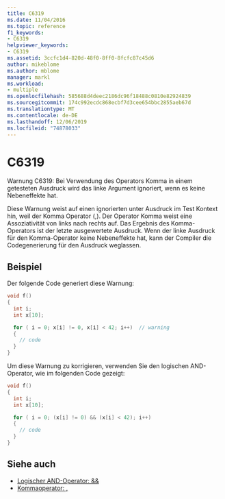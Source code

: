 ```yaml
---
title: C6319
ms.date: 11/04/2016
ms.topic: reference
f1_keywords:
- C6319
helpviewer_keywords:
- C6319
ms.assetid: 3ccfc1d4-820d-48f0-8ff0-8fcfc87c45d6
author: mikeblome
ms.author: mblome
manager: markl
ms.workload:
- multiple
ms.openlocfilehash: 585688d4deec2186dc96f18488c0810e82924839
ms.sourcegitcommit: 174c992ecdc868ecbf7d3cee654bbc2855aeb67d
ms.translationtype: MT
ms.contentlocale: de-DE
ms.lasthandoff: 12/06/2019
ms.locfileid: "74878033"
---
```

# <a name="c6319"></a>C6319
Warnung C6319: Bei Verwendung des Operators Komma in einem getesteten Ausdruck wird das linke Argument ignoriert, wenn es keine Nebeneffekte hat.

 Diese Warnung weist auf einen ignorierten unter Ausdruck im Test Kontext hin, weil der Komma Operator (,). Der Operator Komma weist eine Assoziativität von links nach rechts auf. Das Ergebnis des Komma-Operators ist der letzte ausgewertete Ausdruck. Wenn der linke Ausdruck für den Komma-Operator keine Nebeneffekte hat, kann der Compiler die Codegenerierung für den Ausdruck weglassen.

## <a name="example"></a>Beispiel
 Der folgende Code generiert diese Warnung:

```cpp
void f()
{
  int i;
  int x[10];

  for ( i = 0; x[i] != 0, x[i] < 42; i++)  // warning
  {
    // code
  }
}
```

 Um diese Warnung zu korrigieren, verwenden Sie den logischen AND-Operator, wie im folgenden Code gezeigt:

```cpp
void f()
{
  int i;
  int x[10];

  for ( i = 0; (x[i] != 0) && (x[i] < 42); i++)
  {
    // code
  }
}
```

## <a name="see-also"></a>Siehe auch

- [Logischer AND-Operator: &&](/cpp/cpp/logical-and-operator-amp-amp)
- [Kommaoperator: ,](/cpp/cpp/comma-operator)
